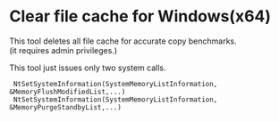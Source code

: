 # Clear file cache for Windows(x64)
This tool deletes all file cache for accurate copy benchmarks.  
(it requires admin privileges.)

This tool just issues only two system calls.
```
 NtSetSystemInformation(SystemMemoryListInformation, &MemoryFlushModifiedList,...)
 NtSetSystemInformation(SystemMemoryListInformation, &MemoryPurgeStandbyList,...)
```
